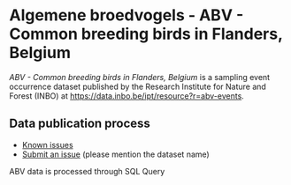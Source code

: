 # Algemene broedvogels - ABV - Common breeding birds in Flanders, Belgium

*ABV - Common breeding birds in Flanders, Belgium* is a sampling event occurrence dataset published by the Research Institute for Nature and Forest (INBO) at https://data.inbo.be/ipt/resource?r=abv-events.

## Data publication process

* [Known issues](https://github.com/inbo/data-publication/labels/abv-events)
* [Submit an issue](https://github.com/inbo/data-publication/issues/new) (please mention the dataset name)

ABV data is processed through SQL Query